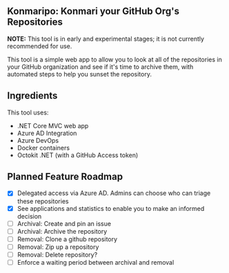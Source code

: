 ## Konmaripo: Konmari your GitHub Org's Repositories

**NOTE:** This tool is in early and experimental stages; it is not currently recommended for use.

This tool is a simple web app to allow you to look at all of the repositories in your GitHub organization and see if it's time to archive them, with automated steps to help you sunset the repository.

## Ingredients
This tool uses: 

* .NET Core MVC web app
* Azure AD Integration
* Azure DevOps
* Docker containers
* Octokit .NET (with a GitHub Access token)

## Planned Feature Roadmap

* [x] Delegated access via Azure AD. Admins can choose who can triage these repositories
* [x] See applications and statistics to enable you to make an informed decision
* [ ] Archival: Create and pin an issue
* [ ] Archival: Archive the repository
* [ ] Removal: Clone a github repository
* [ ] Removal: Zip up a repository
* [ ] Removal: Delete repository?
* [ ] Enforce a waiting period between archival and removal
